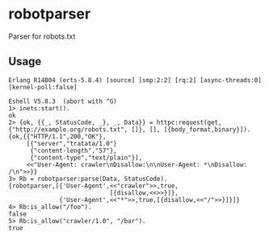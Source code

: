 robotparser
===========

Parser for robots.txt

Usage
-----

	Erlang R14B04 (erts-5.8.4) [source] [smp:2:2] [rq:2] [async-threads:0] [kernel-poll:false]
	
	Eshell V5.8.3  (abort with ^G)
	1> inets:start().
	ok
	2> {ok, {{_, StatusCode, _}, _, Data}} = httpc:request(get, {"http://example.org/robots.txt", []}, [], [{body_format,binary}]).
	{ok,{{"HTTP/1.1",200,"OK"},
	     [{"server","tratata/1.0"}
	      {"content-length","57"},
	      {"content-type","text/plain"}],
	     <<"User-Agent: crawler\nDisallow:\n\nUser-Agent: *\nDisallow: /\n">>}}
	3> Rb = robotparser:parse(Data, StatusCode).
	{robotparser,[{'User-Agent',<<"crawler">>,true,
	                            [{disallow,<<>>}]},
	              {'User-Agent',<<"*">>,true,[{disallow,<<"/">>}]}]}
	4> Rb:is_allow("/foo").
	false
	5> Rb:is_allow("crawler/1.0", "/bar").
	true
